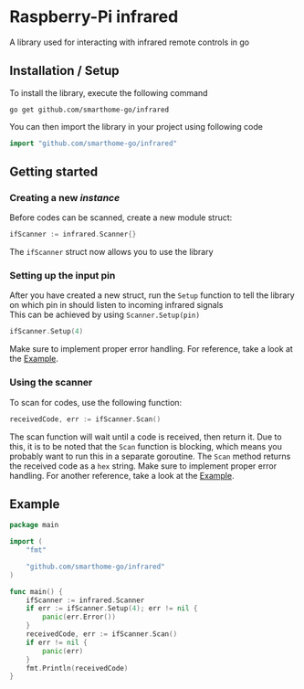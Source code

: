 # Raspberry-Pi infrared
 A library used for interacting with infrared remote controls in go

## Installation / Setup
To install the library, execute the following command
```
go get github.com/smarthome-go/infrared  
```
You can then import the library in your project using following code
```go
import "github.com/smarthome-go/infrared"
```

## Getting started
### Creating a new *instance*
Before codes can be scanned, create a new module struct:
```go
ifScanner := infrared.Scanner{}
```
The `ifScanner` struct now allows you to use the library

### Setting up the input pin
After you have created a new struct, run the `Setup` function to tell the library on which pin in should listen to incoming infrared signals  
This can be achieved by using `Scanner.Setup(pin)`
```go
ifScanner.Setup(4)
```
Make sure to implement proper error handling.
For reference, take a look at the [Example](#example).

### Using the scanner
To scan for codes, use the following function:
```go
receivedCode, err := ifScanner.Scan()
```
The scan function will wait until a code is received, then return it.
Due to this, it is to be noted that the `Scan` function is blocking, which means you probably want to run this in a separate goroutine.
The `Scan` method returns the received code as a `hex` string.
Make sure to implement proper error handling.
For another reference, take a look at the [Example](#example).


## Example
```go
package main

import (
	"fmt"

	"github.com/smarthome-go/infrared"
)

func main() {
	ifScanner := infrared.Scanner
	if err := ifScanner.Setup(4); err != nil {
		panic(err.Error())
	}
	receivedCode, err := ifScanner.Scan()
	if err != nil {
		panic(err)
	}
	fmt.Println(receivedCode)
}
```
